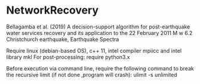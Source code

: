 # NetworkRecovery
Bellagamba et al. (2019) A decision-support algorithm for post-earthquake water services recovery and its application to the 22 February 2011 M w 6.2 Christchurch earthquake, Earthquake Spectra

Require linux (debian-based OS), c++ 11, intel compiler mpiicc and intel library mkl
For post-processing: require python3.x

Before execution via command line, require the following command to break the recursive limit (if not done ,program will crash):
ulimit -s unlimited
